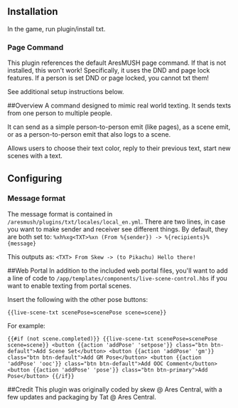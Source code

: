 ## Installation
In the game, run plugin/install txt.

### Page Command

This plugin references the default AresMUSH page command. If that is not installed, this won't work! Specifically, it uses the DND and page lock features. If a person is set DND or page locked, you cannot txt them!

See additional setup instructions below.

##Overview
A command designed to mimic real world texting. It sends texts from one person to multiple people.

It can send as a simple person-to-person emit (like pages), as a scene emit, or as a person-to-person emit that also logs to a scene.

Allows users to choose their text color, reply to their previous text, start new scenes with a text.

## Configuring

### Message format

The message format is contained in `/aresmush/plugins/txt/locales/local_en.yml`. There are two lines, in case you want to make sender and receiver see different things. By default, they are both set to: `%xh%xg<TXT>%xn (From %{sender}) -> %{recipients}%{message}`

This outputs as: `<TXT> From Skew -> (to Pikachu) Hello there!`

##Web Portal
In addition to the included web portal files, you'll want to add a line of code to `/app/templates/components/live-scene-control.hbs` if you want to enable texting from portal scenes.

Insert the following with the other pose buttons:

`{{live-scene-txt scenePose=scenePose scene=scene}}`

For example:

`{{#if (not scene.completed)}}
    {{live-scene-txt scenePose=scenePose scene=scene}}
    <button {{action 'addPose' 'setpose'}} class="btn btn-default">Add Scene Set</button>
    <button {{action 'addPose' 'gm'}} class="btn btn-default">Add GM Pose</button>
    <button {{action 'addPose' 'ooc'}} class="btn btn-default">Add OOC Comment</button>
    <button {{action 'addPose' 'pose'}} class="btn btn-primary">Add Pose</button>
{{/if}}`

##Credit
This plugin was originally coded by skew @ Ares Central, with a few updates and packaging by Tat @ Ares Central.
